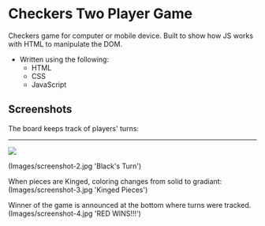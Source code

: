 # Checkers Two Player Game

Checkers game for computer or mobile device. Built to show how JS works with HTML to manipulate the DOM.

* Written using the following:
    * HTML
    * CSS
    * JavaScript

## Screenshots

The board keeps track of players' turns: 
<hr />
<img src = 'C:\Users\Brent\Desktop\Web Projects\Checkers\Images\screenshot-1.JPG'>

(Images/screenshot-2.jpg 'Black's Turn')

When pieces are Kinged, coloring changes from solid to gradiant: (Images/screenshot-3.jpg 'Kinged Pieces')

Winner of the game is announced at the bottom where turns were tracked. (Images/screenshot-4.jpg 'RED WINS!!!')